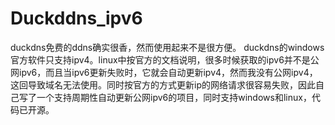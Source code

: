 # Duckddns_ipv6
duckdns免费的ddns确实很香，然而使用起来不是很方便。 duckdns的windows官方软件只支持ipv4。linux中按官方的文档说明，很多时候获取的ipv6并不是公网ipv6，而且当ipv6更新失败时，它就会自动更新ipv4，然而我没有公网ipv4，这回导致域名无法使用。同时按官方的方式更新ip的网络请求很容易失败，因此自己写了一个支持周期性自动更新公网ipv6的项目，同时支持windows和linux，代码已开源。
